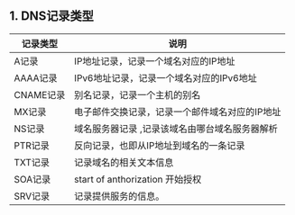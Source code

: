 ## 1. DNS记录类型

| 记录类型  | 说明                                           |
| --------- | ---------------------------------------------- |
| A记录     | IP地址记录，记录一个域名对应的IP地址           |
| AAAA记录  | IPv6地址记录，记录一个域名对应的IPv6地址       |
| CNAME记录 | 别名记录，记录一个主机的别名                   |
| MX记录    | 电子邮件交换记录，记录一个邮件域名对应的IP地址 |
| NS记录    | 域名服务器记录 ,记录该域名由哪台域名服务器解析 |
| PTR记录   | 反向记录，也即从IP地址到域名的一条记录         |
| TXT记录   | 记录域名的相关文本信息                         |
| SOA记录   | start of anthorization 开始授权                |
| SRV记录   | 记录提供服务的信息。                           |
